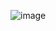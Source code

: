 ![image](https://user-images.githubusercontent.com/67637716/208296312-a27e3c19-2a2a-4dd5-90ac-44d07c51f08d.png)  
